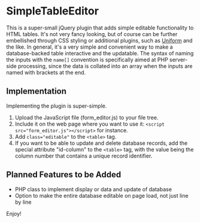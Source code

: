 SimpleTableEditor
=================

This is a super-small jQuery plugin that adds simple editable functionality to HTML tables.  It's not very
fancy looking, but of course can be further embellished through CSS styling or additional plugins, such as
[Uniform](http://uniformjs.com/) and the like.  In general, it's a very simple and convenient way to make a
database-backed table interactive and the updatable.  The syntax of naming the inputs with the `name[]`
convention is specifically aimed at PHP server-side processing, since the data is collated into an array when
the inputs are named with brackets at the end.

Implementation
--------------

Implementing the plugin is super-simple.

1. Upload the JavaScript file (form_editor.js) to your file tree.
2. Include it on the web page where you want to use it: `<script src="form_editor.js"></script>` for instance.
3. Add `class="editable"` to the `<table>` tag.
4. If you want to be able to update and delete database records, add the special attribute "id-column" to the
`<table>` tag, with the value being the column number that contains a unique record identifier.

Planned Features to be Added
----------------------------

- PHP class to implement display or data and update of database
- Option to make the entire database editable on page load, not just line by line

Enjoy!
